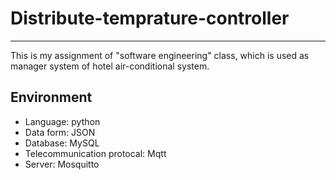 # Distribute-temprature-controller
----
This is my assignment of "software engineering" class, which is used as manager system of hotel air-conditional system.

## Environment
- Language: python
- Data form: JSON
- Database: MySQL
- Telecommunication protocal: Mqtt
- Server: Mosquitto
